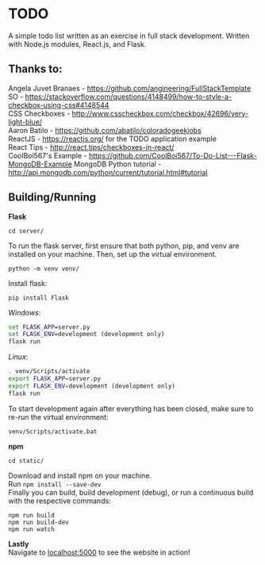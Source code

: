 # TODO

A simple todo list written as an exercise in full stack development.
Written with Node.js modules, React.js, and Flask.

## Thanks to:
Angela Juvet Branaes - https://github.com/angineering/FullStackTemplate  
SO - https://stackoverflow.com/questions/4148499/how-to-style-a-checkbox-using-css#4148544  
CSS Checkboxes - http://www.csscheckbox.com/checkbox/42696/very-light-blue/  
Aaron Batilo - https://github.com/abatilo/coloradogeekjobs  
ReactJS - https://reactjs.org/ for the TODO application example  
React Tips - http://react.tips/checkboxes-in-react/  
CoolBoi567's Example - https://github.com/CoolBoi567/To-Do-List---Flask-MongoDB-Example
MongoDB Python tutorial - http://api.mongodb.com/python/current/tutorial.html#tutorial

## Building/Running
**Flask**
```
cd server/
```
To run the flask server, first ensure that both python, pip, and venv are installed on your machine. Then, set up the virtual environment.
```
python -m venv venv/
```
Install flask:
```
pip install Flask
```
_Windows_:
  ```bat
  set FLASK_APP=server.py
  set FLASK_ENV=development (development only)
  flask run
  ```
  _Linux_:
  ```bash
  . venv/Scripts/activate
  export FLASK_APP=server.py
  export FLASK_ENV=development (development only)
  flask run
  ```

To start development again after everything has been closed, make sure to re-run the virtual environment:
```
venv/Scripts/activate.bat
```


**npm**
```
cd static/
```
Download and install npm on your machine.  
Run ```npm install --save-dev```  
Finally you can build, build development (debug), or run a continuous build with the respective commands:
```
npm run build
npm run build-dev
npm run watch
```

**Lastly**  
Navigate to [localhost:5000](localhost:5000) to see the website in action!

